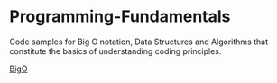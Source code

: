 # Programming-Fundamentals
Code samples for Big O notation, Data Structures and Algorithms that constitute the basics of understanding coding principles.

[BigO](https://github.com/faisalkhan91/Programming-Fundamentals/tree/main/Big%20O%20Notation)
